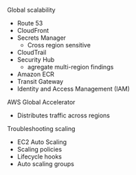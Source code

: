 
Global scalability
- Route 53
- CloudFront
- Secrets Manager
	- Cross region sensitive 
- CloudTrail
- Security Hub
	- agregate multi-region findings
- Amazon ECR
- Transit Gateway
- Identity and Access Management (IAM)

AWS Global Accelerator 
- Distributes traffic across regions

Troubleshooting scaling
- EC2 Auto Scaling
- Scaling policies
- Lifecycle hooks
- Auto scaling groups